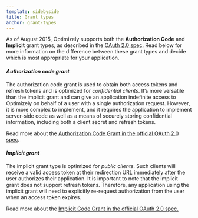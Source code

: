 ```yaml
---
template: sidebyside
title: Grant types
anchor: grant-types
---
```


As of August 2015, Optimizely supports both the <b>Authorization Code</b> and <b>Implicit</b> grant types, as described in the <a href="http://tools.ietf.org/html/rfc6749" target="_blank">OAuth 2.0 spec</a>. Read below for more information on the difference between these grant types and decide which is most appropriate for your application.

#### *Authorization code grant*

The authorization code grant is used to obtain both access tokens and refresh tokens and is optimized for *confidential clients*. It’s more versatile than the implicit grant and can give an application indefinite access to Optimizely on behalf of a user with a single authorization request. However, it is more complex to implement, and it requires the application to implement server-side code as well as a means of securely storing confidential information, including both a client secret and refresh tokens.

Read more about the <a href="https://tools.ietf.org/html/rfc6749#section-4.1" target="_blank">Authorization Code Grant in the official OAuth 2.0 spec</a>.

#### *Implicit grant*

The implicit grant type is optimized for *public clients*. Such clients will receive a valid access token at their redirection URL immediately after the user authorizes their application. It is important to note that the implicit grant does not support refresh tokens. Therefore, any application using the implicit grant will need to explicitly re-request authorization from the user when an access token expires.

Read more about the <a href="https://tools.ietf.org/html/rfc6749#section-4.2" target="_blank">Implicit Code Grant in the official OAuth 2.0 spec.</a>
